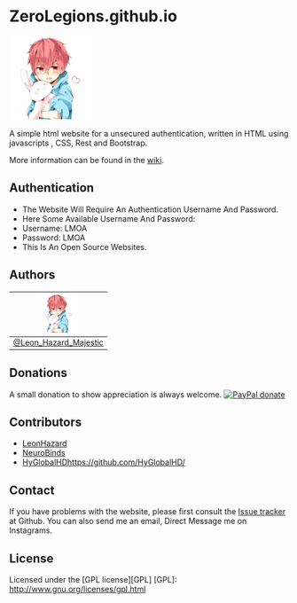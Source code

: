 ZeroLegions.github.io
=====

[!["LHM Websites"](https://raw.githubusercontent.com/ZeroLegions/ZeroLegions.github.io/master/icon/ms-icon-150x150.png)](http://github.com/ZeroLegions/ZeroLegions.github.io)


A simple html website for a unsecured authentication, written in HTML using
javascripts , CSS, Rest and Bootstrap.


More information can be found in the [wiki](https://github.com/ZeroLegions/ZeroLegions.github.io/wiki "ZeroLegions wiki").


Authentication
-------
- The Website Will Require An Authentication Username And Password.
- Here Some Available Username And Password:
- Username: LMOA
- Password: LMOA
- This Is An Open Source Websites.


Authors
-------

| [!["LeonHazard"](icon/ms-icon-70x70.png)](http://LeonHazardMajestic.github.io "LeonHazard <LeonHazardMajestic@gmail.com>") |
|---|
| [@Leon_Hazard_Majestic](https://instagram.com/Leon_Hazard_Majestic)  |


Donations
---------
A small donation to show appreciation is always welcome.
[![PayPal donate](https://www.paypalobjects.com/en_US/i/btn/btn_donate_SM.gif)](https://www.paypal.com/cgi-bin/webscr?cmd=_s-xclick&hosted_button_id=7FZ9L5WVFCPUJ)


Contributors
------------
- [LeonHazard](https://github.com/LeonHazard/)
- [NeuroBinds](https://github.com/Neurobinds/)
- [HyGlobalHD]()https://github.com/HyGlobalHD/


Contact
-------
If you have problems with the website, please first consult the
[Issue tracker](https://github.com/ZeroLegions/ZeroLegions.github.io/issues "Issue tracker")
at Github. You can also send me an email, Direct Message me on Instagrams.


License
-------
Licensed under the [GPL license][GPL]
[GPL]: http://www.gnu.org/licenses/gpl.html
